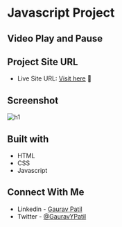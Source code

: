 # Javascript Project

## Video Play and Pause

## Project Site URL
- Live Site URL: [Visit here](https://playpausevideo.netlify.app/) :rocket:

## Screenshot
![h1](https://user-images.githubusercontent.com/102862547/229037964-7a3fb4c6-ee24-49b8-a5ce-600465995f4c.png)

## Built with
- HTML
- CSS
- Javascript

## Connect With Me
- Linkedin - [Gaurav Patil](https://www.linkedin.com/in/gaurav-patil301/)
- Twitter - [@GauravYPatil](https://twitter.com/GauravYPatil)
